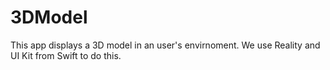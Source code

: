 # 3DModel
This app displays a 3D model in an user's envirnoment. We use Reality and UI Kit from Swift to do this.
